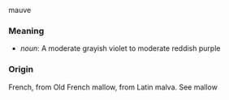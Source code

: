 mauve
### Meaning
+ _noun_: A moderate grayish violet to moderate reddish purple

### Origin

French, from Old French mallow, from Latin malva. See mallow
